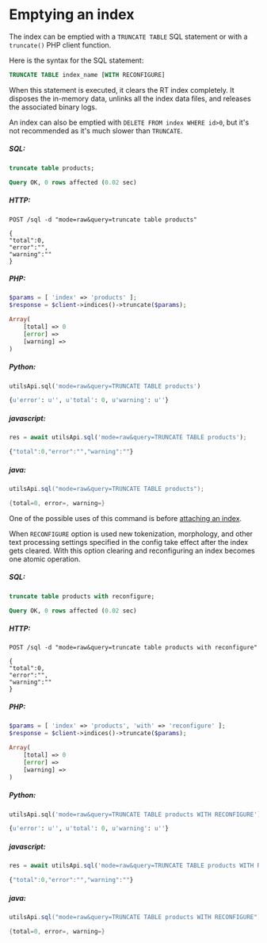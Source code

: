 # Emptying an index

The index can be emptied with a `TRUNCATE TABLE` SQL statement or with a `truncate()` PHP client function.

Here is the syntax for the SQL statement:

```sql
TRUNCATE TABLE index_name [WITH RECONFIGURE]
```

<!-- example truncate -->

When this statement is executed, it clears the RT index completely. It disposes the in-memory data, unlinks all the index data files, and releases the associated binary logs.

An index can also be emptied with `DELETE FROM index WHERE id>0`, but it's not recommended as it's much slower than `TRUNCATE`.

<!-- intro -->
##### SQL:
<!-- request SQL -->

```sql
truncate table products;
```
<!-- response SQL -->

```sql
Query OK, 0 rows affected (0.02 sec)
```

<!-- intro -->
##### HTTP:

<!-- request HTTP -->

```http
POST /sql -d "mode=raw&query=truncate table products"
```

<!-- response HTTP -->
```http
{
"total":0,
"error":"",
"warning":""
}
```

<!-- intro -->
##### PHP:

<!-- request PHP -->

```php
$params = [ 'index' => 'products' ];
$response = $client->indices()->truncate($params);
```

<!-- response PHP -->
```php
Array(
    [total] => 0
    [error] => 
    [warning] => 
)
```
<!-- intro -->
##### Python:

<!-- request Python -->

```python
utilsApi.sql('mode=raw&query=TRUNCATE TABLE products')
```

<!-- response Python -->
```python
{u'error': u'', u'total': 0, u'warning': u''}
```
<!-- intro -->
##### javascript:

<!-- request javascript -->

```javascript
res = await utilsApi.sql('mode=raw&query=TRUNCATE TABLE products');
```

<!-- response javascript -->
```javascript
{"total":0,"error":"","warning":""}
```

<!-- intro -->
##### java:

<!-- request Java -->

```java
utilsApi.sql("mode=raw&query=TRUNCATE TABLE products");
```

<!-- response Java -->
```java
{total=0, error=, warning=}
```

<!-- end -->

One of the possible uses of this command is before [attaching an index](Adding_data_from_external_storages/Adding_data_from_indexes/Attaching_a_plain_index_to_RT_index.md).

<!-- example truncate with RECONFIGURE -->

When `RECONFIGURE` option is used new tokenization, morphology, and other text processing settings specified in the config take effect after the index gets cleared. With this option clearing and reconfiguring an index becomes one atomic operation.

<!-- intro -->
##### SQL:
<!-- request SQL -->

```sql
truncate table products with reconfigure;
```
<!-- response SQL -->

```sql
Query OK, 0 rows affected (0.02 sec)
```

<!-- intro -->
##### HTTP:

<!-- request HTTP -->

```http
POST /sql -d "mode=raw&query=truncate table products with reconfigure"
```

<!-- response HTTP -->
```http
{
"total":0,
"error":"",
"warning":""
}
```

<!-- intro -->
##### PHP:

<!-- request PHP -->

```php
$params = [ 'index' => 'products', 'with' => 'reconfigure' ];
$response = $client->indices()->truncate($params);
```

<!-- response PHP -->
```php
Array(
    [total] => 0
    [error] => 
    [warning] => 
)
```
<!-- intro -->
##### Python:

<!-- request Python -->

```python
utilsApi.sql('mode=raw&query=TRUNCATE TABLE products WITH RECONFIGURE')
```

<!-- response Python -->
```python
{u'error': u'', u'total': 0, u'warning': u''}
```
<!-- intro -->
##### javascript:

<!-- request javascript -->

```javascript
res = await utilsApi.sql('mode=raw&query=TRUNCATE TABLE products WITH RECONFIGURE');
```

<!-- response javascript -->
```javascript
{"total":0,"error":"","warning":""}
```

<!-- intro -->
##### java:

<!-- request Java -->

```java
utilsApi.sql("mode=raw&query=TRUNCATE TABLE products WITH RECONFIGURE");
```

<!-- response Java -->
```java
{total=0, error=, warning=}
```
<!-- end -->
